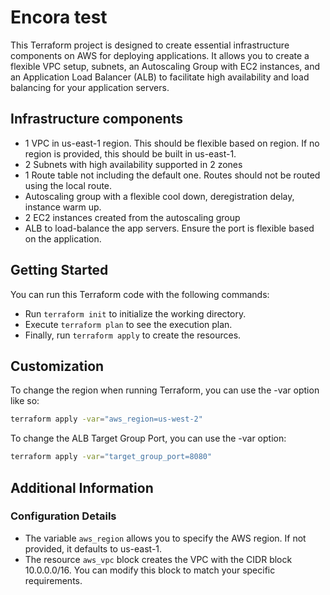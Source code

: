 # Encora test

This Terraform project is designed to create essential infrastructure components on AWS for deploying applications. It allows you to create a flexible VPC setup, subnets, an Autoscaling Group with EC2 instances, and an Application Load Balancer (ALB) to facilitate high availability and load balancing for your application servers.

## Infrastructure components

- 1 VPC in us-east-1 region. This should be flexible based on region. If no region is provided, this should be built in us-east-1. 
- 2 Subnets with high availability supported in 2 zones
- 1 Route table not including the default one. Routes should not be routed using the local route. 
- Autoscaling group with a flexible cool down, deregistration delay, instance warm up.
- 2 EC2 instances created from the autoscaling group
- ALB to load-balance the app servers. Ensure the port is flexible based on the application. 

## Getting Started
You can run this Terraform code with the following commands:
- Run `terraform init` to initialize the working directory.
- Execute `terraform plan` to see the execution plan.
- Finally, run `terraform apply` to create the resources.

## Customization
To change the region when running Terraform, you can use the -var option like so:
```bash
terraform apply -var="aws_region=us-west-2"
```

To change the ALB Target Group Port, you can use the -var option:
```bash
terraform apply -var="target_group_port=8080"
```

## Additional Information
### Configuration Details
- The variable `aws_region` allows you to specify the AWS region. If not provided, it defaults to us-east-1.
- The resource `aws_vpc` block creates the VPC with the CIDR block 10.0.0.0/16. You can modify this block to match your specific requirements.